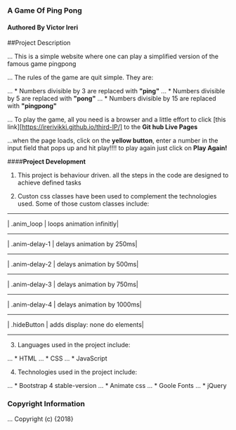 ### A Game Of Ping Pong

#### Authored By Victor Ireri

##Project Description

... This is a simple website where one can play a simplified version of the famous game pingpong

... The rules of the game are quit simple. They are:

... * Numbers divisible by 3 are replaced with **"ping"**
... * Numbers divisible by 5 are replaced with **"pong"**
... * Numbers divisible by 15 are replaced with **"pingpong"**

... To play the game, all you need is a browser and a little effort to click [this link][https://irerivikki.github.io/third-IP/] to the **Git hub Live Pages** 

...when the page loads, click on the __yellow button__, enter a number in the input field that pops up and hit play!!!! to play again just click on __Play Again!__

####**Project Development**

1. This project is behaviour driven. all the steps in the code are designed to achieve defined tasks

2. Custon css classes have been used to complement the technologies used. Some of those custom classes include: 

____________________________________________
| .anim_loop | loops animation infinitly|
______________________________________________
| .anim-delay-1 | delays animation by 250ms|
________________________________________________
| .anim-delay-2 | delays animation by 500ms|
_______________________________________________
| .anim-delay-3 | delays animation by 750ms|
______________________________________________
| .anim-delay-4 | delays animation by 1000ms|
______________________________________________
| .hideButton | adds display: none do elements|
________________________________________________

3. Languages used in the project include:

... * HTML
... * CSS
... * JavaScript

4. Technologies used in the project include:

... * Bootstrap 4 stable-version
... * Animate css
... * Goole Fonts
... * jQuery

### Copyright Information 

... Copyright (c) {2018} 